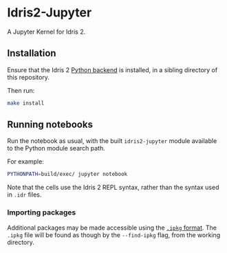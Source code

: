 # Idris2-Jupyter

A Jupyter Kernel for Idris 2.

## Installation

Ensure that the Idris 2 [Python backend](https://github.com/madman-bob/idris2-python)
is installed, in a sibling directory of this repository.

Then run:

```bash
make install
```

## Running notebooks

Run the notebook as usual, with the built `idris2-jupyter` module available to the Python module search path.

For example:

```bash
PYTHONPATH=build/exec/ jupyter notebook
```

Note that the cells use the Idris 2 REPL syntax, rather than the syntax used in `.idr` files.

### Importing packages

Additional packages may be made accessible using the
[`.ipkg` format](https://idris2.readthedocs.io/en/latest/tutorial/packages.html).
The `.ipkg` file will be found as though by the `--find-ipkg` flag, from the working directory.
